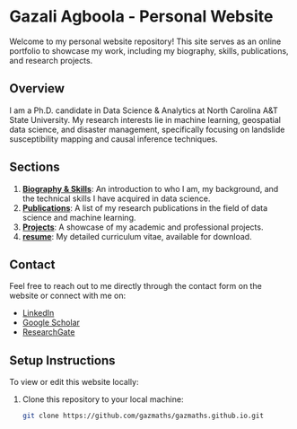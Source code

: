 # Gazali Agboola - Personal Website

Welcome to my personal website repository! This site serves as an online portfolio to showcase my work, including my biography, skills, publications, and research projects.

## Overview

I am a Ph.D. candidate in Data Science & Analytics at North Carolina A&T State University. My research interests lie in machine learning, geospatial data science, and disaster management, specifically focusing on landslide susceptibility mapping and causal inference techniques.

## Sections

1. **[Biography & Skills](https://gazmaths.github.io/)**: An introduction to who I am, my background, and the technical skills I have acquired in data science.
2. **[Publications](https://gazmaths.github.io/publications.md)**: A list of my research publications in the field of data science and machine learning.
3. **[Projects](https://gazmaths.github.io/projects.md)**: A showcase of my academic and professional projects.
4. **[resume](https://gazmaths.github.io/resume.md)**: My detailed curriculum vitae, available for download.

## Contact

Feel free to reach out to me directly through the contact form on the website or connect with me on:
- [LinkedIn](https://www.linkedin.com/in/gazal-agboola-351b44b8/)
- [Google Scholar](https://scholar.google.com/citations?hl=en&user=qs8xlvMAAAAJ)
- [ResearchGate](https://www.researchgate.net/profile/Gazali-Agboola)

## Setup Instructions

To view or edit this website locally:

1. Clone this repository to your local machine:
   ```bash
   git clone https://github.com/gazmaths/gazmaths.github.io.git
